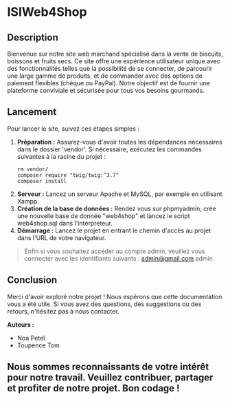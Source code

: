 
# ISIWeb4Shop

## Description
 
Bienvenue sur notre site web marchand spécialisé dans la vente de biscuits, boissons et fruits secs. Ce site offre une expérience utilisateur unique avec des fonctionnalités telles que la possibilité de se connecter, de parcourir une large gamme de produits, et de commander avec des options de paiement flexibles (chèque ou PayPal). Notre objectif est de fournir une plateforme conviviale et sécurisée pour tous vos besoins gourmands.

## Lancement

Pour lancer le site, suivez ces étapes simples :

1. **Préparation :** Assurez-vous d'avoir toutes les dépendances nécessaires dans le dossier 'vendor'. Si nécessaire, exécutez les commandes suivantes à la racine du projet :
   ```
   rm vendor/
   composer require "twig/twig:^3.7"
   composer install
   ```
2. **Serveur :** Lancez un serveur Apache et MySQL, par exemple en utilisant Xampp.
3. **Création de la base de données :** Rendez vous sur phpmyadmin, crée une nouvelle base de donnée "web4shop" et lancez le script web4shop.sql dans l'intérpreteur.
4. **Démarrage :** Lancez le projet en entrant le chemin d'accès au projet dans l'URL de votre navigateur.

> Enfin si vous souhaitez accéder au compte admin, veuillez vous connecter avec les identifiants suivants :
> admin@gmail.com
> admin
## Conclusion

Merci d'avoir exploré notre projet ! Nous espérons que cette documentation vous a été utile. Si vous avez des questions, des suggestions ou des retours, n'hésitez pas à nous contacter. 

**Auteurs :**
- Noa Petel
- Toupence Tom

Nous sommes reconnaissants de votre intérêt pour notre travail. Veuillez contribuer, partager et profiter de notre projet. Bon codage !
---
